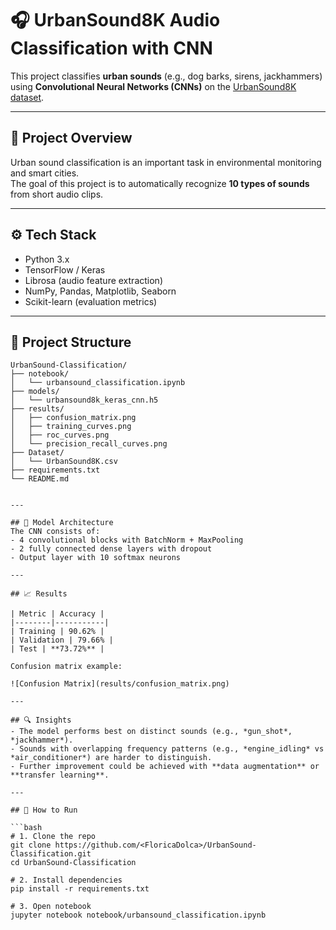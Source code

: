 # 🎧 UrbanSound8K Audio Classification with CNN

This project classifies **urban sounds** (e.g., dog barks, sirens, jackhammers) using **Convolutional Neural Networks (CNNs)** on the [UrbanSound8K dataset](https://urbansounddataset.weebly.com/urbansound8k.html).

---

## 🧠 Project Overview
Urban sound classification is an important task in environmental monitoring and smart cities.  
The goal of this project is to automatically recognize **10 types of sounds** from short audio clips.

---

## ⚙️ Tech Stack
- Python 3.x  
- TensorFlow / Keras  
- Librosa (audio feature extraction)  
- NumPy, Pandas, Matplotlib, Seaborn  
- Scikit-learn (evaluation metrics)

---

## 📂 Project Structure
```text
UrbanSound-Classification/
├── notebook/
│   └── urbansound_classification.ipynb
├── models/
│   └── urbansound8k_keras_cnn.h5
├── results/
│   ├── confusion_matrix.png
│   ├── training_curves.png
│   ├── roc_curves.png
│   └── precision_recall_curves.png
├── Dataset/
│   └── UrbanSound8K.csv
├── requirements.txt
└── README.md


---

## 🧩 Model Architecture
The CNN consists of:
- 4 convolutional blocks with BatchNorm + MaxPooling
- 2 fully connected dense layers with dropout
- Output layer with 10 softmax neurons

---

## 📈 Results

| Metric | Accuracy |
|--------|-----------|
| Training | 90.62% |
| Validation | 79.66% |
| Test | **73.72%** |

Confusion matrix example:

![Confusion Matrix](results/confusion_matrix.png)

---

## 🔍 Insights
- The model performs best on distinct sounds (e.g., *gun_shot*, *jackhammer*).  
- Sounds with overlapping frequency patterns (e.g., *engine_idling* vs *air_conditioner*) are harder to distinguish.  
- Further improvement could be achieved with **data augmentation** or **transfer learning**.

---

## 💾 How to Run

```bash
# 1. Clone the repo
git clone https://github.com/<FloricaDolca>/UrbanSound-Classification.git
cd UrbanSound-Classification

# 2. Install dependencies
pip install -r requirements.txt

# 3. Open notebook
jupyter notebook notebook/urbansound_classification.ipynb

